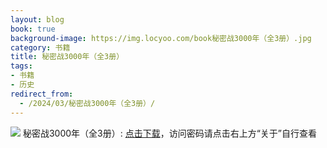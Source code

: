 ```yaml
---
layout: blog
book: true
background-image: https://img.locyoo.com/book秘密战3000年（全3册）.jpg
category: 书籍
title: 秘密战3000年（全3册）
tags:
- 书籍
- 历史
redirect_from:
  - /2024/03/秘密战3000年（全3册）/
---
```

![](https://img.locyoo.com/book秘密战3000年（全3册）.jpg)
秘密战3000年（全3册）: <a name = "ref1" href="https://url18.ctfile.com/f/50983618-1418307653-50ba83?p=3619">点击下载</a>，访问密码请点击右上方“关于”自行查看